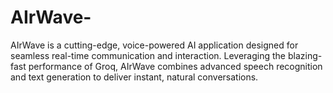 # AIrWave-
AIrWave is a cutting-edge, voice-powered AI application designed for seamless real-time communication and interaction. Leveraging the blazing-fast performance of Groq, AIrWave combines advanced speech recognition and text generation to deliver instant, natural conversations.
